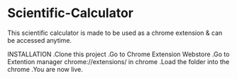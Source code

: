# Scientific-Calculator
This scientific calculator is made to be used as a chrome extension & can be accessed anytime.

INSTALLATION 
.Clone this project
.Go to Chrome Extension Webstore
.Go to Extention manager chrome://extensions/ in chrome
.Load the folder into the chrome
.You are now live.
